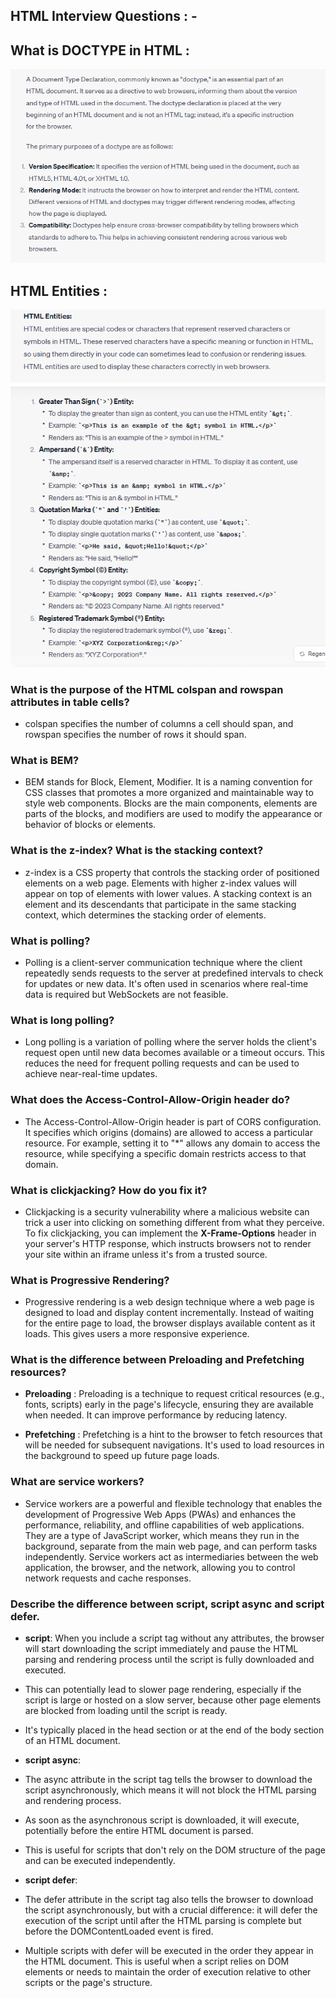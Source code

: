 ## HTML Interview Questions : - 

## What is DOCTYPE in HTML : 

![Alt text](image.png)

## HTML Entities : 

![Alt text](image-1.png)
![Alt text](image-2.png)

### What is the purpose of the HTML colspan and rowspan attributes in table cells?

-   colspan specifies the number of columns a cell should span, and rowspan specifies the number of rows it should span.



### What is BEM?

-   BEM stands for Block, Element, Modifier. It is a naming convention for CSS classes that promotes a more organized and maintainable way to style web components. Blocks are the main components, elements are parts of the blocks, and modifiers are used to modify the appearance or behavior of blocks or elements.


### What is the z-index? What is the stacking context?

-   z-index is a CSS property that controls the stacking order of positioned elements on a web page. Elements with higher z-index values will appear on top of elements with lower values. A stacking context is an element and its descendants that participate in the same stacking context, which determines the stacking order of elements.


### What is polling?

-   Polling is a client-server communication technique where the client repeatedly sends requests to the server at predefined intervals to check for updates or new data. It's often used in scenarios where real-time data is required but WebSockets are not feasible.


### What is long polling?

-    Long polling is a variation of polling where the server holds the client's request open until new data becomes available or a timeout occurs. This reduces the need for frequent polling requests and can be used to achieve near-real-time updates.


### What does the Access-Control-Allow-Origin header do?

-   The Access-Control-Allow-Origin header is part of CORS configuration. It specifies which origins (domains) are allowed to access a particular resource. For example, setting it to "*" allows any domain to access the resource, while specifying a specific domain restricts access to that domain.


### What is clickjacking? How do you fix it?

-   Clickjacking is a security vulnerability where a malicious website can trick a user into clicking on something different from what they perceive. To fix clickjacking, you can implement the **X-Frame-Options** header in your server's HTTP response, which instructs browsers not to render your site within an iframe unless it's from a trusted source.

### What is Progressive Rendering?

-   Progressive rendering is a web design technique where a web page is designed to load and display content incrementally. Instead of waiting for the entire page to load, the browser displays available content as it loads. This gives users a more responsive experience.


### What is the difference between Preloading and Prefetching resources?

-   **Preloading** : Preloading is a technique to request critical resources (e.g., fonts, scripts) early in the page's lifecycle, ensuring they are available when needed. It can improve performance by reducing latency.

-   **Prefetching** : Prefetching is a hint to the browser to fetch resources that will be needed for subsequent navigations. It's used to load resources in the background to speed up future page loads.


### What are service workers?

-  Service workers are a powerful and flexible technology that enables the development of Progressive Web Apps (PWAs) and enhances the performance, reliability, and offline capabilities of web applications. They are a type of JavaScript worker, which means they run in the background, separate from the main web page, and can perform tasks independently. Service workers act as intermediaries between the web application, the browser, and the network, allowing you to control network requests and cache responses.



### Describe the difference between script, script async and script defer.

-   **script**: When you include a script tag without any attributes, the browser will start downloading the script immediately and pause the HTML parsing and rendering process until the script is fully downloaded and executed.

-   This can potentially lead to slower page rendering, especially if the script is large or hosted on a slow server, because other page elements are blocked from loading until the script is ready.

-   It's typically placed in the head section or at the end of the body section of an HTML document.

-   **script async**:

-   The async attribute in the script tag tells the browser to download the script asynchronously, which means it will not block the HTML parsing and rendering process.

-   As soon as the asynchronous script is downloaded, it will execute, potentially before the entire HTML document is parsed.

-   This is useful for scripts that don't rely on the DOM structure of the page and can be executed independently.

-   **script defer**:

-   The defer attribute in the script tag also tells the browser to download the script asynchronously, but with a crucial difference: it will defer the execution of the script until after the HTML parsing is complete but before the DOMContentLoaded event is fired.

-   Multiple scripts with defer will be executed in the order they appear in the HTML document.
This is useful when a script relies on DOM elements or needs to maintain the order of execution relative to other scripts or the page's structure.


